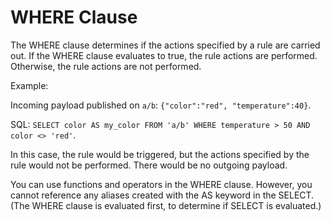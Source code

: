 # WHERE Clause<a name="iot-sql-where"></a>

The WHERE clause determines if the actions specified by a rule are carried out\. If the WHERE clause evaluates to true, the rule actions are performed\. Otherwise, the rule actions are not performed\. 

Example:

Incoming payload published on `a/b`: `{"color":"red", "temperature":40}`\.

SQL: `SELECT color AS my_color FROM 'a/b' WHERE temperature > 50 AND color <> 'red'`\.

In this case, the rule would be triggered, but the actions specified by the rule would not be performed\. There would be no outgoing payload\.

You can use functions and operators in the WHERE clause\. However, you cannot reference any aliases created with the AS keyword in the SELECT\. \(The WHERE clause is evaluated first, to determine if SELECT is evaluated\.\) 